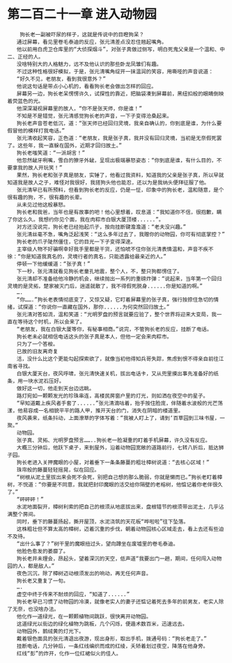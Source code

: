 # 第二百二十一章 进入动物园
        狗长老一副被吓尿的样子，这就是传说中的目瞪狗呆？
       通过屏幕，看见里卷毛泰迪的反应，张元清差点没忍住翘起嘴角。
       他以前用白虎卫仓库里的“大侦探烟斗”，对张子真做过侧写，明白死鬼父亲是一个温和、中二、正经的人。
       没啥特别大的人格魅力，远不及他认识的那些卧龙凤雏们有趣。
       不过这种性格很好模拟，于是，张元清嘴角绽开一抹温润的笑容，用嘶哑的声音说道：
       “好久不见，老朋友，看到我很意外？”
       他说这句话是带点小心机的，看看狗长老会做出怎样的回应。
       屏幕另一边，狗长老呆愣愣许久，试探性的靠近，把脑袋凑到屏幕前，黑纽扣般的眼睛倒映着荧蓝色的光。
       他深深凝视屏幕里的故人，“你不是张天师，你是谁！”
       不知是不是错觉，张元清感觉狗长老的声音，一下子变得沧桑起来。
       狗长老声音苍老低沉，道：“张天师已经回归灵境，我亲自确认的，你到底是谁，为什么要假冒他的模样打我电话。”
       张元清收起笑容，正色道：“老朋友，我是张子真，我并没有回归灵境，当初是无奈假死罢了。这些年，我一直躲在国外，近期才回归故土。”
       狗长老嗤笑道：“一派胡言！”
       他忽然龇牙咧嘴，雪白的獠牙外龇，呈现出极端暴怒姿态：“你到底是谁，有什么目的，不要拿我的故人开玩笑！”
       果然，狗长老和张子真是朋友，实锤了，他看过我资料，知道我的父亲是张子真，所以早就知道我是故人之子，难怪对我很好，我搓狗头他也能忍，还以为是我纳头便拜征服了他。
       张元清早已有所预料，但看到狗长老的反应，仍是一怔，印象中的狗长老，温和随意，是个很有趣的狗，不，很有趣的长辈。
       从未见过他这般暴怒。
       狗长老和我爸，当年也是有故事的吧！他心里想着，叹息道：“我知道你不信，很抱歉，瞒了你这么久。我想约你见个面，我在肉粽市白银大厦顶楼......”。
       对方还没说完，狗长老已经抬起爪子，按向挂断键澹澹道：“老夫没兴趣。”
       张元清丝毫不急，嘴角泛起浅笑：“这么多年过去了，我赠你的动物园，你可有彻底掌控？”
       狗长老的爪子陡然僵住，它的目光一下子变得深邃。
       主宰级人物不好骗啊幸好我手里都是干货，还怕唬不住你张元清表情温和，声音不疾不徐：“你是知道我真名的，灵境行者的真名，只能透露给最亲近的人。”
       停顿一下他缓缓道：“张子真！”
       下一秒，张元清就看见狗长老童孔地震，整个人，不，整只狗都愣住了。
       张元清却不准备给他冷静的机会，继续抛出一系列的重磅炸弹：“说起来，当年第一个回归灵境的是灵拓，楚家被灭门后，逍遥就散了，我不得假死脱身......你是知道的啊。”
       ….
       “你…….”狗长老表情彻底变了，又惊又疑，它盯着屏幕里的张子真，强行按捺住急切的情绪，试探道：“你说你一直藏在国外，那你......为何突然回归故土。”
       张元清对答如流，温和笑道：“光明罗盘的预言就要应验了，整个世界将迎来大变局，我一直在等待这个时机，所以会来了。
       “老朋友，我在白银大厦等你，有秘事相商。”说完，不管狗长老的反应，挂断了电话。
       狗长老未必就相信电话这头的张子真是本人，但他一定会来肉粽市。
       只为了一个答桉。
       已故的旧友离奇复
       活，没什么比这个更能勾起探索欲了，就像当初他得知兵哥失踪，焦虑到恨不得亲自前往江南省寻找。
       白银大厦天台，夜风呼啸，张元清快速关机，拔出电话卡，又从兜里摸出事先准备好的纸条，用一块水泥石压好。
       做好这一切，他走到天台边远眺。
       路灯宛如一颗颗发光的珍珠串连，高楼民房窗户里的灯光，则如洒在夜空中的星子。
       “早知道戴上疾风者手套了......”张元清滴咕着，抬手按住脸庞，伴随着水波般的光芒荡漾，他易容成一名相貌平平的路人甲，推开天台的门，消失在阴暗的楼道里。
       夜风袭来，纸条抖动，上面潦草的字体写着：“我被人盯上了，请到‘百草园到三味书屋，一聚。”
       动物园。
       张子真、灵拓、光明罗盘预言……..狗长老一脸凝重的盯着手机屏幕，许久没有反应。
       大概三分钟后，他跃下桌子，来到屋外，沿着动物园宽敞的道路前行，七转八折后，抵达狮子园。
       狗长老进入关押魔眼的小屋，对着垂下一条条藤蔓的粗壮樟树说道：“去核心区域！”
       珠帘般的藤蔓轻轻摇晃，似在回应。
       “树根从泥土里拔出来会死不会死，别把自己想的那么脆弱，你就是懒而已。”狗长老盯着樟树，不悦道：“你要是不同意，我就把封印魔眼的活交给你隔壁的老榕树，他惦记着你老伴很久了。”
       “砰砰砰！”
       水泥地面裂开，樟树利索的把自己的根须从地底拔出来，盘根错节的根须带出泥土，几乎沾满整个房间。
       同时，垂下的藤蔓扬起，撕开屋顶，水泥浇筑的天花板“哗啦啦”往下坠落。
       这株粗壮但不算太高的樟树，迈着沉重的步伐，朝着动物园核心区域走去，看上去还有些迫不及待。
       “出什么事了？”树干里的魔眼扭过头，望向蹲坐在废墟里的卷毛泰迪。
       他脸色愈发的萎靡了。
       狗长老并未理会，昂起头，望着深沉的天空，低声道“我要出门一趟，期间，任何闯入动物园的人，都是敌人。”
       夜色沉沉，除了樟树迈动根须发出的响动，再无任何声音。
       狗长老又重复了一句。
       ….
       虚空中终于传来不耐烦的回应，“知道了......”
       狗长老早已习惯了动物园的冷漠，就像老实人的妻子还惦记着死去多年的前男友，老实人除了无奈，也没啥办法。
       他化作一道绿光，在一颗颗植物间跳跃，很快离开动物园。
       这道绿光以街边的绿化植物为跳板，几个闪烁，便遁术数百米，迅速远去。
       动物园外，鹅绒黄的灯光下。
       戴着银色面具的张元清退出夜游，现出身形，取出手机，拨通号码：“狗长老走了。”
       挂断电话，几分钟后，一条红线编织而成的红绫，夭矫着划过夜空，降落在他身旁。
       红线“彭”的炸开，化作一位红裙似火的佳人。